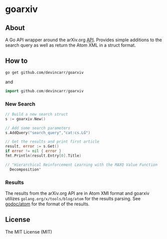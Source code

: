 # goarxiv

## About
A Go API wrapper around the arXiv.org [API](arxiv.org/help/api/user-manual). Provides simple additions to the search query as well as return the Atom XML in a struct format.

## How to
```shell
go get github.com/devincarr/goarxiv
```
and
```Go
import github.com/devincarr/goarxiv
```
### New Search
```Go
// Build a new search struct
s := goarxiv.New()

// Add some search parameters
s.AddQuery("search_query","cat:cs.LG")

// Get the results and print first article
result, error := s.Get()
if error != nil { error }
fmt.Println(result.Entry[0].Title)

// "Hierarchical Reinforcement Learning with the MAXQ Value Function
  Decomposition"
```

### Results
The results from the arXiv.org API are in Atom XMl format and goarxiv utilizes `golang.org/x/tools/blog/atom` for the results parsing. See [godoc/atom](https://godoc.org/golang.org/x/tools/blog/atom) for the format of the results. 

## License
The MIT License (MIT)

